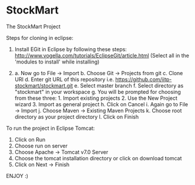 StockMart
=========

The StockMart Project


Steps for cloning in eclipse:

1) Install EGit in Eclipse by following these steps:
   http://www.vogella.com/tutorials/EclipseGit/article.html
   (Select all in the 'modules to install' while installing)

2) a. Now go to File -> Import
   b. Choose Git -> Projects from git 
   c. Clone URI
   d. Enter git URL of this repository i.e. https://github.com/iitp-stockmart/stockmart.git
   e. Select master branch
   f. Select directory as "stockmart" in your workspace
   g. You will be prompted for choosing from these three:
        1. Import existing projects
        2. Use the New Project wizard
        3. Import as general project
   h. Click on Cancel
   i. Again go to File -> Import
   j. Choose Maven -> Existing Maven Projects
   k. Choose root directory as your project directory
   l. Click on Finish
   

To run the project in Eclipse Tomcat:

1) Click on Run
2) Choose run on server
3) Choose Apache -> Tomcat v7.0 Server
4) Choose the tomcat installation directory or click on download tomcat
5) Click on Next -> Finish


ENJOY :)
